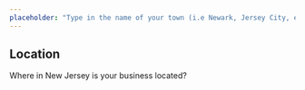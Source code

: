 ```yaml
---
placeholder: "Type in the name of your town (i.e Newark, Jersey City, etc)"
---
```


## Location

Where in New Jersey is your business located?
